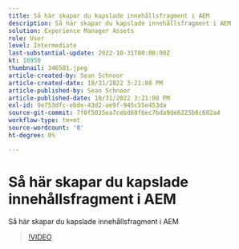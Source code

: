 ```yaml
---
title: Så här skapar du kapslade innehållsfragment i AEM
description: Så här skapar du kapslade innehållsfragment i AEM
solution: Experience Manager Assets
role: User
level: Intermediate
last-substantial-update: 2022-10-31T00:00:00Z
kt: 10959
thumbnail: 346581.jpeg
article-created-by: Sean Schnoor
article-created-date: 10/31/2022 3:21:00 PM
article-published-by: Sean Schnoor
article-published-date: 10/31/2022 3:21:00 PM
exl-id: 9e753dfc-ebde-43d2-ae9f-945c55e453da
source-git-commit: 7f0f5035ea7cebd60f6ec7bda9de6225b6c602a4
workflow-type: tm+mt
source-wordcount: '0'
ht-degree: 0%

---
```


# Så här skapar du kapslade innehållsfragment i AEM

Så här skapar du kapslade innehållsfragment i AEM

>[!VIDEO](https://video.tv.adobe.com/v/346581/?quality=12&learn=on)
